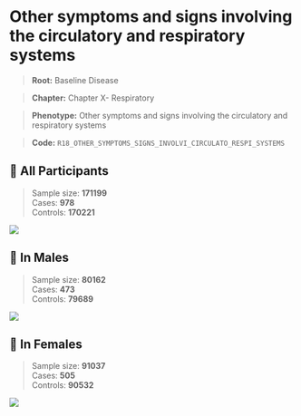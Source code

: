 # Other symptoms and signs involving the circulatory and respiratory systems

> **Root:** Baseline Disease  

> **Chapter:** Chapter X- Respiratory  

> **Phenotype:** Other symptoms and signs involving the circulatory and respiratory systems  

> **Code:** `R18_OTHER_SYMPTOMS_SIGNS_INVOLVI_CIRCULATO_RESPI_SYSTEMS`

## 🧪 All Participants  
> Sample size: **171199**  
> Cases: **978**  
> Controls: **170221**
<img src="/Disease/Figures/ALL/Incidence/R18_OTHER_SYMPTOMS_SIGNS_INVOLVI_CIRCULATO_RESPI_SYSTEMS.png"/>
<CsvTable src="/Disease_Data/ALL/Incidence/COX_R18_OTHER_SYMPTOMS_SIGNS_INVOLVI_CIRCULATO_RESPI_SYSTEMS.csv" label="🔍 View full results" />

## 👨 In Males  
> Sample size: **80162**  
> Cases: **473**  
> Controls: **79689**
<img src="/Disease/Figures/Male/Incidence/R18_OTHER_SYMPTOMS_SIGNS_INVOLVI_CIRCULATO_RESPI_SYSTEMS.png"/>
<CsvTable src="/Disease_Data/Male/Incidence/COX_R18_OTHER_SYMPTOMS_SIGNS_INVOLVI_CIRCULATO_RESPI_SYSTEMS.csv" label="🔍 View full results" />

## 👩 In Females  
> Sample size: **91037**  
> Cases: **505**  
> Controls: **90532**
<img src="/Disease/Figures/Female/Incidence/R18_OTHER_SYMPTOMS_SIGNS_INVOLVI_CIRCULATO_RESPI_SYSTEMS.png"/>
<CsvTable src="/Disease_Data/Female/Incidence/COX_R18_OTHER_SYMPTOMS_SIGNS_INVOLVI_CIRCULATO_RESPI_SYSTEMS.csv" label="🔍 View full results" />

